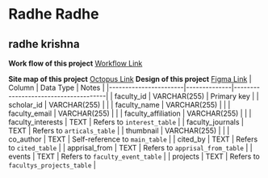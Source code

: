 # Radhe Radhe
## radhe krishna
**Work flow of this project**
[Workflow Link](https://app.eraser.io/workspace/LKltSKjDRi8RSipRUqs3)

**Site map of this project**
[Octopus Link](https://octopus.do/6sdxqb7vkmm)
**Design of this project**
[Figma Link](https://www.figma.com/design/DZGsTRO2rgCUjmpnyXdBfW/Appraise?node-id=0-1&t=S6XYemVJ5z9ZOe4L-1)
| Column                | Data Type    | Notes                                |
|-----------------------|--------------|--------------------------------------|
| faculty_id            | VARCHAR(255) | Primary key                          |
| scholar_id            | VARCHAR(255) |                                      |
| faculty_name          | VARCHAR(255) |                                      |
| faculty_email         | VARCHAR(255) |                                      |
| faculty_affiliation   | VARCHAR(255) |                                      |
| faculty_interests     | TEXT         | Refers to `interest_table`           |
| faculty_journals      | TEXT         | Refers to `articals_table`           |
| thumbnail             | VARCHAR(255) |                                      |
| co_author             | TEXT         | Self-reference to `main_table`       |
| cited_by              | TEXT         | Refers to `cited_table`              |
| apprisal_from         | TEXT         | Refers to `apprisal_from_table`      |
| events                | TEXT         | Refers to `faculty_event_table`      |
| projects              | TEXT         | Refers to `facultys_projects_table`  |
